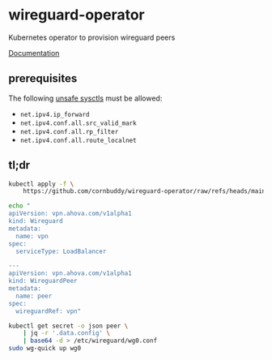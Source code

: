 # wireguard-operator

Kubernetes operator to provision wireguard peers

[Documentation](https://cornbuddy.github.io/wireguard-operator/)

## prerequisites

The following
[unsafe sysctls](https://kubernetes.io/docs/tasks/administer-cluster/sysctl-cluster/#safe-and-unsafe-sysctls)
must be allowed:
* `net.ipv4.ip_forward`
* `net.ipv4.conf.all.src_valid_mark`
* `net.ipv4.conf.all.rp_filter`
* `net.ipv4.conf.all.route_localnet`

## tl;dr

```bash
kubectl apply -f \
    https://github.com/cornbuddy/wireguard-operator/raw/refs/heads/main/src/config/manifest.yml

echo "
apiVersion: vpn.ahova.com/v1alpha1
kind: Wireguard
metadata:
  name: vpn
spec:
  serviceType: LoadBalancer

---
apiVersion: vpn.ahova.com/v1alpha1
kind: WireguardPeer
metadata:
  name: peer
spec:
  wireguardRef: vpn"

kubectl get secret -o json peer \
    | jq -r '.data.config' \
    | base64 -d > /etc/wireguard/wg0.conf
sudo wg-quick up wg0
```

